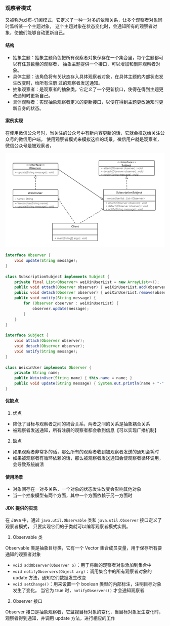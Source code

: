 ### 观察者模式

又被称为发布-订阅模式，它定义了一种一对多的依赖关系，让多个观察者对象同时监听某一个主题对象，
这个主题对象在状态变化时，会通知所有的观察者对象，使他们能够自动更新自己。

#### 结构
- 抽象主题：抽象主题角色把所有观察者对象保存在一个集合里，每个主题都可以有任意数量的观察者，
抽象主题提供一个接口，可以增加和删除观察者对象。
- 具体主题：该角色将有关状态存入具体观察者对象，在具体主题的内部状态发生改变时，给所有注册
过的观察者发送通知。
- 抽象观察者：是观察者的抽象类，它定义了一个更新接口，使得在得到主题更改通知时更新自己。
- 具体观察者：实现抽象观察者定义的更新接口，以便在得到主题更改通知时更新自身的状态。

#### 案例实现

在使用微信公众号时，当关注的公众号中有新内容更新的话，它就会推送给关注公众号的微信用户端。
使用观察者模式来模拟这样的场景，微信用户就是观察者，微信公众号是被观察者，

<img src="images/观察者模式类图.png"/>

```java
interface Observer {
    void update(String message);
}

class SubscriptionSubject implements Subject {
    private final List<Observer> weiXinUserList = new ArrayList<>();
    public void attach(Observer observer) { weiXinUserList.add(observer); }
    public void detach(Observer observer) { weiXinUserList.remove(observer); }
    public void notify(String message) {
        for (Observer observer : weiXinUserList) {
            observer.update(message);
        }
    }
}

interface Subject {
    void attach(Observer observer);
    void detach(Observer observer);
    void notify(String message);
}

class WeixinUser implements Observer {
    private String name;
    public WeixinUser(String name) { this.name = name; }
    public void update(String message) { System.out.println(name + "-" + message); }
}
```

#### 优缺点

1. 优点
- 降低了目标与观察者之间的耦合关系，两者之间的关系是抽象耦合关系
- 被观察者发送通知，所有注册的观察者都会收到信息【可以实现广播机制】

2. 缺点
- 如果观察者非常多的话，那么所有的观察者收到被观察者发送的通知会耗时
- 如果被观察者有循环依赖的话，那么被观察者发送通知会使观察者循环调用，会导致系统崩溃

#### 使用场景

- 对象间存在一对多关系，一个对象的状态发生改变会影响其他对象
- 当一个抽象模型有两个方面，其中一个方面依赖于另一方面时

#### JDK 提供的实现

在 Java 中，通过 `java.util.Observable` 类和 `java.util.Observer` 接口定义了观察者模式，
只要实现它们的子类就可以编写观察者模式实例。

1. Observable 类

Observable 类是抽象目标类，它有一个 Vector 集合成员变量，用于保存所有要通知的观察者对象
- `void addObserver(Observer o)`：用于将新的观察者对象添加到集合中
- `void notifyObservers(Object arg)`：调用集合中的所有观察者对象的 update 方法，通知它们数据发生改变
- `void setChange()`：用来设置一个 boolean 类型的内部标注，注明目标对象发生了变化。
当它为 true 时，`notifyObservers()` 才会通知观察者

2. Observer 接口

Observer 接口是抽象观察者，它监视目标对象的变化，当目标对象发生变化时，观察者得到通知，并调用 update 方法，进行相应的工作












